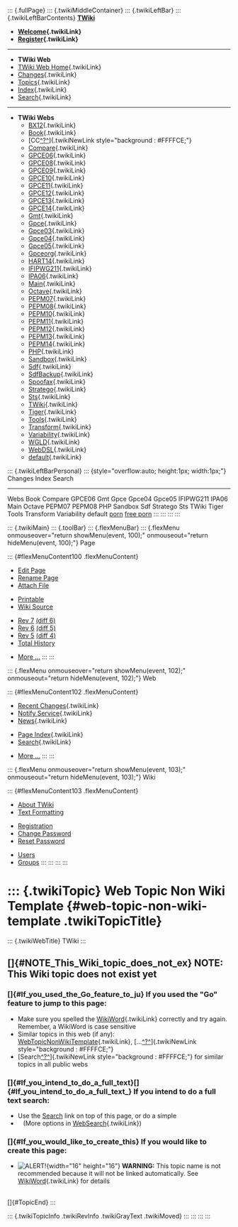 ::: {.fullPage}
::: {.twikiMiddleContainer}
::: {.twikiLeftBar}
::: {.twikiLeftBarContents}
**[TWiki](http://TWiki.org/)**

-   **[Welcome](WelcomeGuest){.twikiLink}**
-   **[Register](TWikiRegistration){.twikiLink}**

------------------------------------------------------------------------

-   **TWiki Web**
-   [TWiki Web Home](WebHome){.twikiLink}
-   [Changes](WebChanges){.twikiLink}
-   [Topics](WebTopicList){.twikiLink}
-   [Index](WebIndex){.twikiLink}
-   [Search](WebSearch){.twikiLink}

------------------------------------------------------------------------

-   **TWiki Webs**
    -   [BX12](../BX12/WebHome){.twikiLink}
    -   [Book](../Book/WebHome){.twikiLink}
    -   [CC[^?^](http://www.program-transformation.org/edit/CC/WebHome?topicparent=TWiki.WebTopicNonWikiTemplate)]{.twikiNewLink
        style="background : #FFFFCE;"}
    -   [Compare](../Compare/WebHome){.twikiLink}
    -   [GPCE06](../GPCE06/WebHome){.twikiLink}
    -   [GPCE08](../GPCE08/WebHome){.twikiLink}
    -   [GPCE09](../GPCE09/WebHome){.twikiLink}
    -   [GPCE10](../GPCE10/WebHome){.twikiLink}
    -   [GPCE11](../GPCE11/WebHome){.twikiLink}
    -   [GPCE12](../GPCE12/WebHome){.twikiLink}
    -   [GPCE13](../GPCE13/WebHome){.twikiLink}
    -   [GPCE14](../GPCE14/WebHome){.twikiLink}
    -   [Gmt](../Gmt/WebHome){.twikiLink}
    -   [Gpce](../Gpce/WebHome){.twikiLink}
    -   [Gpce03](http://www.program-transformation.org/Gpce03/WebHome){.twikiLink}
    -   [Gpce04](../Gpce04/WebHome){.twikiLink}
    -   [Gpce05](../Gpce05/WebHome){.twikiLink}
    -   [Gpceorg](../Gpceorg/WebHome){.twikiLink}
    -   [HART14](../HART14/WebHome){.twikiLink}
    -   [IFIPWG211](http://www.program-transformation.org/IFIPWG211/WebHome){.twikiLink}
    -   [IPA06](../IPA06/WebHome){.twikiLink}
    -   [Main](../Main/WebHome){.twikiLink}
    -   [Octave](../Octave/WebHome){.twikiLink}
    -   [PEPM07](../PEPM07/WebHome){.twikiLink}
    -   [PEPM08](../PEPM08/WebHome){.twikiLink}
    -   [PEPM10](../PEPM10/WebHome){.twikiLink}
    -   [PEPM11](../PEPM11/WebHome){.twikiLink}
    -   [PEPM12](../PEPM12/WebHome){.twikiLink}
    -   [PEPM13](../PEPM13/WebHome){.twikiLink}
    -   [PEPM14](../PEPM14/WebHome){.twikiLink}
    -   [PHP](../PHP/WebHome){.twikiLink}
    -   [Sandbox](../Sandbox/WebHome){.twikiLink}
    -   [Sdf](../Sdf/WebHome){.twikiLink}
    -   [SdfBackup](../SdfBackup/WebHome){.twikiLink}
    -   [Spoofax](../Spoofax/WebHome){.twikiLink}
    -   [Stratego](../Stratego/WebHome){.twikiLink}
    -   [Sts](../Sts/WebHome){.twikiLink}
    -   [TWiki](WebHome){.twikiLink}
    -   [Tiger](../Tiger/WebHome){.twikiLink}
    -   [Tools](../Tools/WebHome){.twikiLink}
    -   [Transform](../Transform/WebHome){.twikiLink}
    -   [Variability](../Variability/WebHome){.twikiLink}
    -   [WGLD](../WGLD/WebHome){.twikiLink}
    -   [WebDSL](../WebDSL/WebHome){.twikiLink}
    -   [default](DefaultWebHome){.twikiLink}

::: {.twikiLeftBarPersonal}
::: {style="overflow:auto; height:1px; width:1px;"}
Changes Index Search

------------------------------------------------------------------------

Webs Book Compare GPCE06 Gmt Gpce Gpce04 Gpce05 IFIPWG211 IPA06 Main
Octave PEPM07 PEPM08 PHP Sandbox Sdf Stratego Sts TWiki Tiger Tools
Transform Variability default
[porn](http://www.estrategiavirtual.com/adult/) [free
porn](http://www.estrategiavirtual.com/free/)
:::
:::
:::
:::

::: {.twikiMain}
::: {.toolBar}
::: {.flexMenuBar}
::: {.flexMenu onmouseover="return showMenu(event, 100);" onmouseout="return hideMenu(event, 100);"}
Page

::: {#flexMenuContent100 .flexMenuContent}
-   [Edit
    Page](http://www.program-transformation.org/edit/TWiki/WebTopicNonWikiTemplate?t=1536826850)
-   [Rename
    Page](http://www.program-transformation.org/rename/TWiki/WebTopicNonWikiTemplate)
-   [Attach
    File](http://www.program-transformation.org/attach/TWiki/WebTopicNonWikiTemplate)

<!-- -->

-   [Printable](http://www.program-transformation.org/view/TWiki/WebTopicNonWikiTemplate?skin=print.pattern)
-   [Wiki
    Source](http://www.program-transformation.org/view/TWiki/WebTopicNonWikiTemplate?skin=text&raw=on&contenttype=text/plain)

<!-- -->

-   [Rev
    7](http://www.program-transformation.org/view/TWiki/WebTopicNonWikiTemplate?rev=1.7)
    [(diff 6)](http://www.program-transformation.org/rdiff/TWiki/WebTopicNonWikiTemplate?rev1=1.7&rev2=1.6)
-   [Rev
    6](http://www.program-transformation.org/view/TWiki/WebTopicNonWikiTemplate?rev=1.6)
    [(diff 5)](http://www.program-transformation.org/rdiff/TWiki/WebTopicNonWikiTemplate?rev1=1.6&rev2=1.5)
-   [Rev
    5](http://www.program-transformation.org/view/TWiki/WebTopicNonWikiTemplate?rev=1.5)
    [(diff 4)](http://www.program-transformation.org/rdiff/TWiki/WebTopicNonWikiTemplate?rev1=1.5&rev2=1.4)
-   [Total
    History](http://www.program-transformation.org/rdiff/TWiki/WebTopicNonWikiTemplate)

<!-- -->

-   [More
    \...](http://www.program-transformation.org/oops/TWiki/WebTopicNonWikiTemplate?template=oopsmore&param1=1.7&param2=1.7)
:::
:::

::: {.flexMenu onmouseover="return showMenu(event, 102);" onmouseout="return hideMenu(event, 102);"}
Web

::: {#flexMenuContent102 .flexMenuContent}
-   [Recent Changes](WebChanges){.twikiLink}
-   [Notify Service](WebNotify){.twikiLink}
-   [News](WebNews){.twikiLink}

<!-- -->

-   [Page Index](WebIndex){.twikiLink}
-   [Search](WebSearch){.twikiLink}

<!-- -->

-   [More
    \...](http://www.program-transformation.org/oops/TWiki/WebTopicNonWikiTemplate?template=oopsmore&param1=1.7&param2=1.7)
:::
:::

::: {.flexMenu onmouseover="return showMenu(event, 103);" onmouseout="return hideMenu(event, 103);"}
Wiki

::: {#flexMenuContent103 .flexMenuContent}
-   [About
    TWiki](http://www.program-transformation.org/view/TWiki/WebHome)
-   [Text
    Formatting](http://www.program-transformation.org/view/TWiki/TextFormattingRules)

<!-- -->

-   [Registration](http://www.program-transformation.org/view/TWiki/TWikiRegistration)
-   [Change
    Password](http://www.program-transformation.org/view/TWiki/ChangePassword)
-   [Reset
    Password](http://www.program-transformation.org/view/TWiki/ResetPassword)

<!-- -->

-   [Users](http://www.program-transformation.org/view/Main/TWikiUsers)
-   [Groups](http://www.program-transformation.org/view/Main/TWikiGroups)
:::
:::
:::
:::

::: {.twikiTopic}
Web Topic Non Wiki Template {#web-topic-non-wiki-template .twikiTopicTitle}
===========================

::: {.twikiWebTitle}
TWiki
:::

[]{#NOTE_This_Wiki_topic_does_not_ex} NOTE: This Wiki topic does not exist yet
------------------------------------------------------------------------------

### []{#If_you_used_the_Go_feature_to_ju} If you used the \"Go\" feature to jump to this page:

-   Make sure you spelled the [WikiWord](WikiWord){.twikiLink} correctly
    and try again. Remember, a WikiWord is case sensitive
-   Similar topics in this web (if any):
    [WebTopicNonWikiTemplate](WebTopicNonWikiTemplate){.twikiLink},
    [\...[^?^](http://www.program-transformation.org/edit/TWiki/SearchTWikiscopetopicnosummaryonnototalonsearchWebTopicNonWikiTemplate?topicparent=TWiki.WebTopicNonWikiTemplate)]{.twikiNewLink
    style="background : #FFFFCE;"}
-   [Search[^?^](http://www.program-transformation.org/edit/TWiki/SearchTWikiweballscopetopicnosummaryonnototalonsearchWebTopicNonWikiTemplate?topicparent=TWiki.WebTopicNonWikiTemplate)]{.twikiNewLink
    style="background : #FFFFCE;"} for similar topics in all public webs

### []{#If_you_intend_to_do_a_full_text}[]{#If_you_intend_to_do_a_full_text_} If you intend to do a full text search:

-   Use the [Search](WebSearch) link on top of this page, or do a simple
-      (More options in [WebSearch](WebSearch){.twikiLink})

### []{#If_you_would_like_to_create_this} If you would like to create this page:

-   ![ALERT!](../pub/TWiki/TWikiDocGraphics/warning.gif){width="16"
    height="16"} **WARNING:** This topic name is not recommended because
    it will not be linked automatically. See
    [WikiWord](WikiWord){.twikiLink} for details

\
[]{#TopicEnd}
:::

::: {.twikiTopicInfo .twikiRevInfo .twikiGrayText .twikiMoved}
:::
:::
:::
:::
